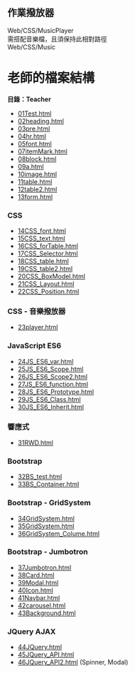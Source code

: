 ## 作業撥放器
Web/CSS/MusicPlayer\
需搭配音樂檔，且須保持此相對路徑\
Web/CSS/Music

# 老師的檔案結構
**目錄：Teacher**

* [01Test.html](/Teacher/01Test.html)
* [02heading.html](/Teacher/02heading.html)
* [03pre.html](/Teacher/03pre.html)
* [04hr.html](/Teacher/04hr.html)
* [05font.html](/Teacher/05font.html)
* [07itemMark.html](/Teacher/07itemMark.html)
* [08block.html](/Teacher/08block.html)
* [09a.html](/Teacher/09a.html)
* [10image.html](/Teacher/10image.html)
* [11table.html](/Teacher/11table.html)
* [12table2.html](/Teacher/12table2.html)
* [13form.html](/Teacher/13form.html)

### CSS
* [14CSS_font.html](/Teacher/14CSS_font.html)
* [15CSS_text.html](/Teacher/15CSS_text.html)
* [16CSS_forTable.html](/Teacher/16CSS_forTable.html)
* [17CSS_Selector.html](/Teacher/17CSS_Selector.html)
* [18CSS_table.html](/Teacher/18CSS_table.html)
* [19CSS_table2.html](/Teacher/19CSS_table2.html)
* [20CSS_BoxModel.html](/Teacher/20CSS_BoxModel.html)
* [21CSS_Layout.html](/Teacher/21CSS_Layout.html)
* [22CSS_Position.html](/Teacher/22CSS_Position.html)

### CSS - 音樂撥放器
* [23player.html](/Teacher/23player.html)

### JavaScript ES6
* [24JS_ES6_var.html](/Teacher/24JS_ES6_var.html)
* [25JS_ES6_Scope.html](/Teacher/25JS_ES6_Scope.html)
* [26JS_ES6_Scope2.html](/Teacher/26JS_ES6_Scope2.html)
* [27JS_ES6_function.html](/Teacher/27JS_ES6_function.html)
* [28JS_ES6_Prototype.html](/Teacher/28JS_ES6_Prototype.html)
* [29JS_ES6_Class.html](/Teacher/29JS_ES6_Class.html)
* [30JS_ES6_Inherit.html](/Teacher/30JS_ES6_Inherit.html)

### 響應式
* [31RWD.html](/Teacher/31RWD.html)

### Bootstrap
* [32BS_test.html](/Teacher/32BS_test.html)
* [33BS_Container.html](/Teacher/33BS_Container.html)

### Bootstrap - GridSystem
* [34GridSystem.html](/Teacher/34GridSystem.html)
* [35GridSystem.html](/Teacher/35GridSystem.html)
* [36GridSystem_Colume.html](/Teacher/36GridSystem_Colume.html)

### Bootstrap - Jumbotron
* [37Jumbotron.html](/Teacher/37Jumbotron.html)
* [38Card.html](/Teacher/38Card.html)
* [39Modal.html](/Teacher/39Modal.html)
* [40Icon.html](/Teacher/40Icon.html)
* [41Navbar.html](/Teacher/41Navbar.html)
* [42carousel.html](/Teacher/42carousel.html)
* [43Background.html](/Teacher/43Background.html)

### JQuery AJAX
* [44JQuery.html](/Teacher/44JQuery.html)
* [45JQuery_API.html](/Teacher/45JQuery_API.html)
* [46JQuery_API2.html](/Teacher/46JQuery_API2.html) (Spinner, Modal)